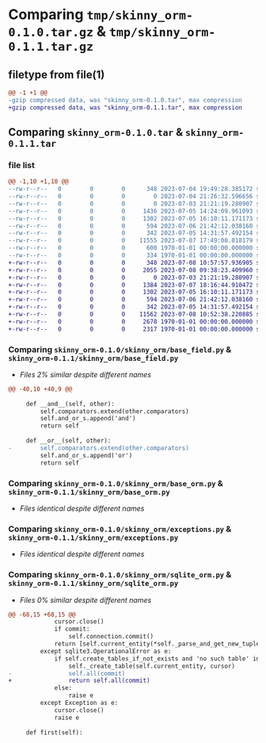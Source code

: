 # Comparing `tmp/skinny_orm-0.1.0.tar.gz` & `tmp/skinny_orm-0.1.1.tar.gz`

## filetype from file(1)

```diff
@@ -1 +1 @@
-gzip compressed data, was "skinny_orm-0.1.0.tar", max compression
+gzip compressed data, was "skinny_orm-0.1.1.tar", max compression
```

## Comparing `skinny_orm-0.1.0.tar` & `skinny_orm-0.1.1.tar`

### file list

```diff
@@ -1,10 +1,10 @@
--rw-r--r--   0        0        0      348 2023-07-04 19:49:28.385172 skinny_orm-0.1.0/pyproject.toml
--rw-r--r--   0        0        0        0 2023-07-04 21:26:32.596656 skinny_orm-0.1.0/readme.MD
--rw-r--r--   0        0        0        0 2023-07-03 21:21:19.280907 skinny_orm-0.1.0/skinny_orm/__init__.py
--rw-r--r--   0        0        0     1436 2023-07-05 14:24:09.961093 skinny_orm-0.1.0/skinny_orm/base_field.py
--rw-r--r--   0        0        0     1302 2023-07-05 16:10:11.171173 skinny_orm-0.1.0/skinny_orm/base_orm.py
--rw-r--r--   0        0        0      594 2023-07-06 21:42:12.038160 skinny_orm-0.1.0/skinny_orm/exceptions.py
--rw-r--r--   0        0        0      342 2023-07-05 14:31:57.492154 skinny_orm-0.1.0/skinny_orm/orm.py
--rw-r--r--   0        0        0    11555 2023-07-07 17:49:08.818179 skinny_orm-0.1.0/skinny_orm/sqlite_orm.py
--rw-r--r--   0        0        0      600 1970-01-01 00:00:00.000000 skinny_orm-0.1.0/setup.py
--rw-r--r--   0        0        0      334 1970-01-01 00:00:00.000000 skinny_orm-0.1.0/PKG-INFO
+-rw-r--r--   0        0        0      348 2023-07-08 10:57:57.936905 skinny_orm-0.1.1/pyproject.toml
+-rw-r--r--   0        0        0     2055 2023-07-08 09:38:23.409960 skinny_orm-0.1.1/readme.MD
+-rw-r--r--   0        0        0        0 2023-07-03 21:21:19.280907 skinny_orm-0.1.1/skinny_orm/__init__.py
+-rw-r--r--   0        0        0     1384 2023-07-07 18:16:44.910472 skinny_orm-0.1.1/skinny_orm/base_field.py
+-rw-r--r--   0        0        0     1302 2023-07-05 16:10:11.171173 skinny_orm-0.1.1/skinny_orm/base_orm.py
+-rw-r--r--   0        0        0      594 2023-07-06 21:42:12.038160 skinny_orm-0.1.1/skinny_orm/exceptions.py
+-rw-r--r--   0        0        0      342 2023-07-05 14:31:57.492154 skinny_orm-0.1.1/skinny_orm/orm.py
+-rw-r--r--   0        0        0    11562 2023-07-08 10:52:38.220885 skinny_orm-0.1.1/skinny_orm/sqlite_orm.py
+-rw-r--r--   0        0        0     2678 1970-01-01 00:00:00.000000 skinny_orm-0.1.1/setup.py
+-rw-r--r--   0        0        0     2317 1970-01-01 00:00:00.000000 skinny_orm-0.1.1/PKG-INFO
```

### Comparing `skinny_orm-0.1.0/skinny_orm/base_field.py` & `skinny_orm-0.1.1/skinny_orm/base_field.py`

 * *Files 2% similar despite different names*

```diff
@@ -40,10 +40,9 @@
 
     def __and__(self, other):
         self.comparators.extend(other.comparators)
         self.and_or_s.append('and')
         return self
 
     def __or__(self, other):
-        self.comparators.extend(other.comparators)
         self.and_or_s.append('or')
         return self
```

### Comparing `skinny_orm-0.1.0/skinny_orm/base_orm.py` & `skinny_orm-0.1.1/skinny_orm/base_orm.py`

 * *Files identical despite different names*

### Comparing `skinny_orm-0.1.0/skinny_orm/exceptions.py` & `skinny_orm-0.1.1/skinny_orm/exceptions.py`

 * *Files identical despite different names*

### Comparing `skinny_orm-0.1.0/skinny_orm/sqlite_orm.py` & `skinny_orm-0.1.1/skinny_orm/sqlite_orm.py`

 * *Files 0% similar despite different names*

```diff
@@ -68,15 +68,15 @@
             cursor.close()
             if commit:
                 self.connection.commit()
             return [self.current_entity(*self._parse_and_get_new_tuple(r)) for r in res]
         except sqlite3.OperationalError as e:
             if self.create_tables_if_not_exists and 'no such table' in str(e):
                 self._create_table(self.current_entity, cursor)
-                self.all(commit)
+                return self.all(commit)
             else:
                 raise e
         except Exception as e:
             cursor.close()
             raise e
 
     def first(self):
```


